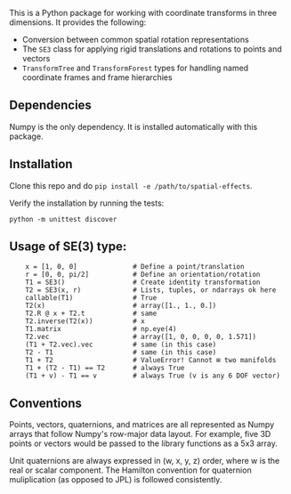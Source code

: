 This is a Python package for working with coordinate transforms in three dimensions. It provides the following:
 - Conversion between common spatial rotation representations
 - The `SE3` class for applying rigid translations and rotations to points and vectors
 - `TransformTree` and `TransformForest` types for handling named coordinate frames and frame hierarchies

## Dependencies
Numpy is the only dependency. It is installed automatically with this package.

## Installation
Clone this repo and do `pip install -e /path/to/spatial-effects`.

Verify the installation by running the tests:

    python -m unittest discover

## Usage of SE(3) type:
```
    x = [1, 0, 0]              # Define a point/translation
    r = [0, 0, pi/2]           # Define an orientation/rotation
    T1 = SE3()                 # Create identity transformation
    T2 = SE3(x, r)             # Lists, tuples, or ndarrays ok here
    callable(T1)               # True
    T2(x)                      # array([1., 1., 0.])
    T2.R @ x + T2.t            # same
    T2.inverse(T2(x))          # x
    T1.matrix                  # np.eye(4)
    T2.vec                     # array([1, 0, 0, 0, 0, 1.571])
    (T1 + T2.vec).vec          # same (in this case)
    T2 - T1                    # same (in this case)
    T1 + T2                    # ValueError! Cannot ⊞ two manifolds
    T1 + (T2 - T1) == T2       # always True
    (T1 + v) - T1 == v         # always True (v is any 6 DOF vector)
```


## Conventions
Points, vectors, quaternions, and matrices are all represented as Numpy arrays that follow Numpy's row-major data layout. For example, five 3D points or vectors would be passed to the library functions as a 5x3 array.

Unit quaternions are always expressed in (w, x, y, z) order, where w is the real or scalar component. The Hamilton convention for quaternion muliplication (as opposed to JPL) is followed consistently.
